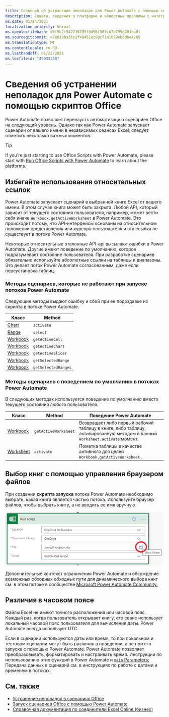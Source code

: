 ```yaml
---
title: Сведения об устранении неполадок для Power Automate с помощью скриптов Office
description: Советы, сведения о платформе и известные проблемы с интеграцией сценариев Office и Power Automate.
ms.date: 01/14/2021
localization_priority: Normal
ms.openlocfilehash: b0f5b2f542216789f0d96f309cb7d799d201ba0f
ms.sourcegitcommit: e7e019ba36c2f49451ec08c71a1679eb6dba4268
ms.translationtype: MT
ms.contentlocale: ru-RU
ms.lasthandoff: 01/22/2021
ms.locfileid: "49933268"
---
```

# <a name="troubleshooting-information-for-power-automate-with-office-scripts"></a>Сведения об устранении неполадок для Power Automate с помощью скриптов Office

Power Automate позволяет перенаусть автоматизацию сценариев Office на следующий уровень. Однако так как Power Automate запускает сценарии от вашего имени в независимых сеансах Excel, следует отметить несколько важных моментов.

> [!TIP]
> If you're just starting to use Office Scripts with Power Automate, please start with [Run Office Scripts with Power Automate](../develop/power-automate-integration.md) to learn about the platforms.

## <a name="avoid-using-relative-references"></a>Избегайте использования относительных ссылок

Power Automate запускает сценарий в выбранной книге Excel от вашего имени. В этом случае книга может быть закрыта. Любой API, который зависит от текущего состояния пользователя, например, может вести себя иначе `Workbook.getActiveWorksheet` в Power Automate. Это происходит потому, что API-интерфейсы основаны на относительном положении представления или курсора пользователя и эта ссылка не существует в потоке Power Automate.

Некоторые относительные эталонные API-api высылают ошибки в Power Automate. Другие имеют поведение по умолчанию, которое подразумевает состояние пользователя. При разработке сценариев обязательно используйте абсолютные ссылки на таблицы и диапазоны. Это делает поток Power Automate согласованным, даже если переустановка таблиц.

### <a name="script-methods-that-fail-when-run-power-automate-flows"></a>Методы сценариев, которые не работают при запуске потоков Power Automate

Следующие методы выдают ошибку и сбой при ее подоздавке из скрипта в потоке Power Automate.

| Класс | Method |
|--|--|
| [Chart](/javascript/api/office-scripts/excelscript/excelscript.chart) | `activate` |
| [Range](/javascript/api/office-scripts/excelscript/excelscript.range) | `select` |
| [Workbook](/javascript/api/office-scripts/excelscript/excelscript.workbook) | `getActiveCell` |
| [Workbook](/javascript/api/office-scripts/excelscript/excelscript.workbook) | `getActiveChart` |
| [Workbook](/javascript/api/office-scripts/excelscript/excelscript.workbook) | `getActiveSlicer` |
| [Workbook](/javascript/api/office-scripts/excelscript/excelscript.workbook) | `getSelectedRange` |
| [Workbook](/javascript/api/office-scripts/excelscript/excelscript.workbook) | `getSelectedRanges` |

### <a name="script-methods-with-a-default-behavior-in-power-automate-flows"></a>Методы сценариев с поведением по умолчанию в потоках Power Automate

В следующих методах используется поведение по умолчанию вместо текущего состояния любого пользователя.

| Класс | Method | Поведение Power Automate |
|--|--|--|
| [Workbook](/javascript/api/office-scripts/excelscript/excelscript.workbook) | `getActiveWorksheet` | Возвращает либо первый рабочий таблицу в книге, либо таблицу, активированную методом в данный `Worksheet.activate` момент. |
| [Worksheet](/javascript/api/office-scripts/excelscript/excelscript.worksheet) | `activate` | Пометка таблицы в качестве активного для целей `Workbook.getActiveWorksheet` . |

## <a name="select-workbooks-with-the-file-browser-control"></a>Выбор книг с помощью управления браузером файлов

При создании **скрипта запуска** потока Power Automate необходимо выбрать, какая книга является частью потока. Используйте браузер файлов, чтобы выбрать книгу, а не вводить ее имя вручную.

![Параметр браузера файлов при создании действия "Выполнить сценарий" в Power Automate](../images/power-automate-file-browser.png)

Дополнительные контекст ограничения Power Automate и обсуждение возможных обходных обходных пути для динамического выбора книг см. в этом потоке в сообществе [Microsoft Power Automate Community.](https://powerusers.microsoft.com/t5/Power-Automate-Ideas/Allow-for-dynamic-quot-file-quot-value-for-excel-quot-get-a-row/idi-p/103091#)

## <a name="time-zone-differences"></a>Различия в часовом поясе

Файлы Excel не имеют точного расположения или часовой пояс. Каждый раз, когда пользователь открывает книгу, его сеанс использует локальный часовой пояс пользователя для вычисления даты. Power Automate всегда использует UTC.

Если в сценарии используются даты или время, то при локальном и тестовом сценарии могут быть различия в поведении, а не при его запуске с помощью Power Automate. Power Automate позволяет преобразовывать, форматировать и настраивать время. Инструкции по использованию этих функций в Power Automate и [ `main` Parameters:](../develop/power-automate-integration.md#main-parameters-passing-data-to-a-script) Передача данных в сценарий см. в инструкциях по работе с датами и временем в потоках. [](https://flow.microsoft.com/blog/working-with-dates-and-times/)

## <a name="see-also"></a>См. также

- [Устранение неполадок в сценариях Office](troubleshooting.md)
- [Запуск сценариев Office с помощью Power Automate](../develop/power-automate-integration.md)
- [Справочная документация по соединители Excel Online (бизнес)](/connectors/excelonlinebusiness/)
